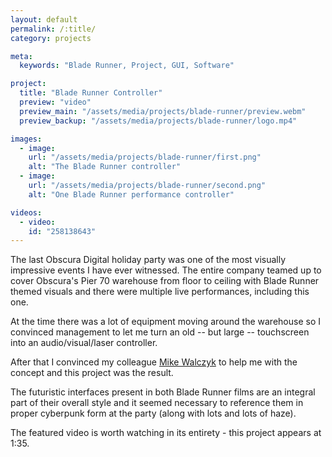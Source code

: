 ```yaml
---
layout: default
permalink: /:title/
category: projects

meta:
  keywords: "Blade Runner, Project, GUI, Software"

project:
  title: "Blade Runner Controller"
  preview: "video"
  preview_main: "/assets/media/projects/blade-runner/preview.webm"
  preview_backup: "/assets/media/projects/blade-runner/logo.mp4"

images:
  - image:
    url: "/assets/media/projects/blade-runner/first.png"
    alt: "The Blade Runner controller"
  - image:
    url: "/assets/media/projects/blade-runner/second.png"
    alt: "One Blade Runner performance controller"

videos:
  - video:
    id: "258138643"
---
```

<p>
The last Obscura Digital holiday party was one of the most visually impressive events I have ever witnessed.  The entire 
company teamed up to cover Obscura's Pier 70 warehouse from floor to ceiling with Blade Runner themed visuals and there
were multiple live performances, including this one.
</p>

<p>
At the time there was a lot of equipment moving around the warehouse so I convinced management to let me turn an old 
-- but large -- touchscreen into an audio/visual/laser controller. 
</p>

<p>
After that I convinced my colleague <a href="http://www.michaelwalczyk.com/">Mike Walczyk</a> 
to help me with the concept and this project was the result.
</p>

<p>
The futuristic interfaces present in both Blade Runner films are an integral part of their overall style and
it seemed necessary to reference them in proper cyberpunk form at the party (along with lots and lots of haze).
</p>

<p>
The featured video is worth watching in its entirety - this project appears at 1:35.
</p>
